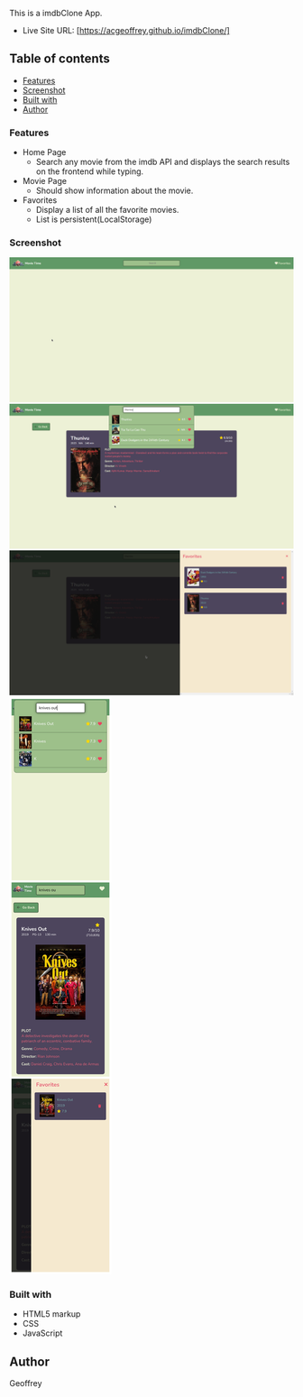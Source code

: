 This is a imdbClone App.

- Live Site URL: [https://acgeoffrey.github.io/imdbClone/]

## Table of contents

- [Features](#features)
- [Screenshot](#screenshot)
- [Built with](#built-with)
- [Author](#author)

### Features
  - Home Page
    - Search any movie from the imdb API and displays the search results on the frontend while typing.
  - Movie Page
    - Should show information about the movie.
  - Favorites
    - Display a list of all the favorite movies.
    - List is persistent(LocalStorage)

### Screenshot

![](images/1.png)
![](images/2.png)
![](images/3.png)
![](images/mobile.jpg)

### Built with

- HTML5 markup
- CSS
- JavaScript

## Author

Geoffrey